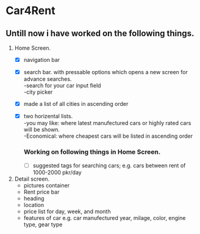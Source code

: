 # Car4Rent
## Untill now i have worked on the following things.

1. Home Screen.  
   - [x] navigation bar  
   - [x] search bar. with pressable options which opens a new screen for advance searches.  
   -search for your car input field  
   -city picker
   - [x] made a list of all cities in ascending order 
   - [x] two horizental lists.  
     -you may like: where latest manufectured cars or highly rated cars will be shown.  
     -Economical: where cheapest cars will be listed in ascending order
     
     ### Working on following things in Home Screen.  
     - [ ] suggested tags for searching cars; e.g. cars between rent of 1000-2000 pkr/day
2. Detail screen.  
    - pictures container
    - Rent price bar
    - heading
    - location
    - price list for day, week, and month
    - features of car e.g. car manufectured year, milage, color, engine type, gear type
 
